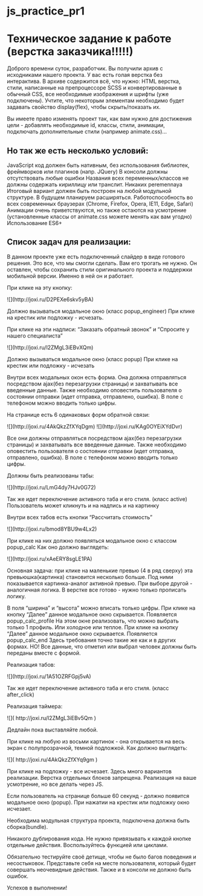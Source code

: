 # js_practice_pr1

Техническое задание к работе (верстка заказчика!!!!!)
========================

Доброго времени суток, разработчик. Вы получили архив с исходниками нашего проекта. У вас есть голая верстка без интерактива. В архиве содержится всё, что нужно: HTML верстка, стили, написанные на препроцессоре SCSS и конвертированные в обычный CSS, все необходимые изображения и шрифты (уже подключены). Учтите, что некоторым элементам необходимо будет задавать свойство display(flex), чтобы скрыть/показать их.

Вы имеете право изменять проект так, как вам нужно для достижения цели - добавлять необходимые id, классы, стили, анимации, подключать дополнительные стили (например animate.css)...

Но так же есть несколько условий:
----------------------------------------

JavaScript код должен быть нативным, без использования библиотек, фреймворков или плагинов (напр. JQuery)
В консоли должны отсутствовать любые ошибки
Названия всех переменных/классов не должны содержать кириллицу или транслит. Никаких peremennaya
Итоговый вариант должен быть построен на любой модульной структуре. В будущем планируем расширяться.
Работоспособность во всех современных браузерах (Chrome, Firefox, Opera, IE11, Edge, Safari)
Анимации очень приветствуются, но также остаются на усмотрение (установленные классы от animate.css можете менять как вам угодно)
Использование ES6+

Список задач для реализации:
-------------------------------------------------

В данном проекте уже есть подключенный слайдер в виде готового решения. Это все, что мы смогли сделать. Вам его трогать не нужно. Он оставлен, чтобы сохранить стили оригинального проекта и поддержки мобильной версии. Именно в ней он и работает.

При клике на эту кнопку:

<spoiler title="Картинка">
![](http://joxi.ru/D2PEXe6skv5yBA)
</spoiler>

Должно вызываться модальное окно (класс popup_engineer)
При клике на крестик или подложку - исчезать.


При клике на эти надписи:
“Заказать обратный звонок” и “Спросите у нашего специалиста”

<spoiler title="Картинка">
![](http://joxi.ru/l2ZMgL3iEBvXQm)
</spoiler>

Должно вызываться модальное окно (класс popup)
При клике на крестик или подложку - исчезать


Внутри всех модальных окон есть форма. Она должна отправляться посредством ajax(без перезагрузки страницы) и захватывать все введенные данные. Также необходимо оповестить пользователя о состоянии отправки (идет отправка, отправлено, ошибка). В поле с телефоном можно вводить только цифры.


На странице есть 6 одинаковых форм обратной связи:

<spoiler title="Картинка">
![](http://joxi.ru/4AkQkzZfXYqDgm)
</spoiler>

<spoiler title="Картинка">
![](http://joxi.ru/KAg0OYEiXYdDvr)
</spoiler>

Все они должны отправляться посредством ajax(без перезагрузки страницы) и захватывать все введенные данные. Также необходимо оповестить пользователя о состоянии отправки (идет отправка, отправлено, ошибка). В поле с телефоном можно вводить только цифры.


Должны быть реализованы табы:

<spoiler title="Картинка">
![](http://joxi.ru/LmG4dy7HJv0G72)
</spoiler>

Так же идет переключение активного таба и его стиля. (класс active)
Пользователь может кликнуть и на надпись и на картинку

Внутри всех табов есть кнопки “Рассчитать стоимость”

<spoiler title="Картинка">
![](http://joxi.ru/bmod8YBU9w4Lx2)
</spoiler>

При клике на них должно появляться модальное окно с классом popup_calc 
Как оно должно выглядеть:

<spoiler title="Картинка">
![](http://joxi.ru/xAeERY8sgLE1PA)
</spoiler>

Основная задача: при клике на маленькие превью (4 в ряд сверху) эта превьюшка(картинка) становится несколько больше. Под ними показывается картинка-аналог активной превью. При выборе другой - аналогичная логика. В верстке все готово - нужно только прописать логику.

В поля “ширина” и “высота” можно вписать только цифры.
При клике на кнопку “Далее” данное модальное окно скрывается. Появляется popup_calc_profile 
На этом окне реализовать, что можно выбрать только 1 профиль. Или холодное или теплое.
При клике на кнопку “Далее” данное модальное окно скрывается. Появляется popup_calc_end 
Здесь требования точно такие же как и в других формах. НО! Все данные, что отметил или выбрал человек должны быть переданы вместе с формой.



Реализация табов:

<spoiler title="Картинка">
![](http://joxi.ru/1A51OZRFGpj5vA)
</spoiler>

Так же идет переключение активного таба и его стиля. (класс after_click)


Реализация таймера: 

<spoiler title="Картинка">
![]( http://joxi.ru/l2ZMgL3iEBv5Qm )
</spoiler>

Дедлайн пока выставляйте любой.


При клике на любую из восьми картинок - она открывается на весь экран с полупрозрачной, темной подложкой.
Как должно выглядеть:

<spoiler title="Картинка">
![]( http://joxi.ru/4AkQkzZfXYq9gm )
</spoiler>


При клике на подложку - все исчезает.
Здесь много вариантов реализации. Верстка отдельных блоков запрещена. Реализация на ваше усмотрение, но все делать через JS.


Если пользователь на странице больше 60 секунд - должно появится модальное окно (popup). При нажатии на крестик или подложку окно исчезает. 


Необходима модульная структура проекта, подключена должна быть сборка(bundle).


Никакого дублирования кода. Не нужно привязывать к каждой кнопке отдельные действия. Воспользуйтесь функцией или циклами.

Обязательно тестируйте своё детище, чтобы не было багов поведения и несостыковок. Представьте себя на месте пользователя, который будет совершать неочевидные действия. Также и в консоли не должно быть ошибок.


Успехов в выполнении!

